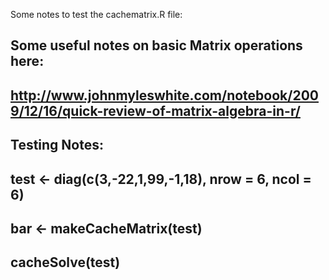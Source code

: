 Some notes to test the cachematrix.R file:

## Some useful notes on basic Matrix operations here:                        ##
##		http://www.johnmyleswhite.com/notebook/2009/12/16/quick-review-of-matrix-algebra-in-r/  ##
##                                                                           ##

## Testing Notes:
##  test <- diag(c(3,-22,1,99,-1,18), nrow = 6, ncol = 6)
##  bar <- makeCacheMatrix(test)
##  cacheSolve(test)
